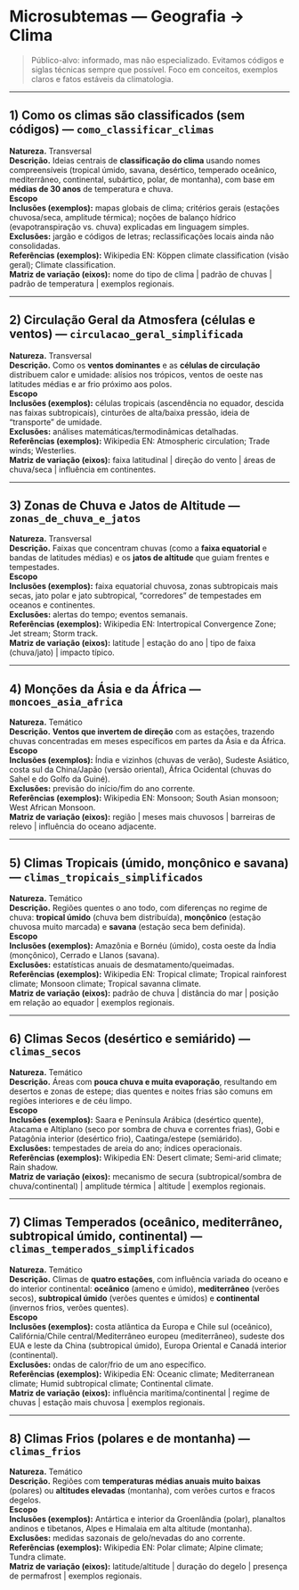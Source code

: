 # Microsubtemas — Geografia → Clima 

> Público-alvo: informado, mas não especializado. Evitamos códigos e siglas técnicas sempre que possível. Foco em conceitos, exemplos claros e fatos estáveis da climatologia.

---

## 1) Como os climas são classificados (sem códigos) — `como_classificar_climas`
**Natureza.** Transversal  
**Descrição.** Ideias centrais de **classificação do clima** usando nomes compreensíveis (tropical úmido, savana, desértico, temperado oceânico, mediterrâneo, continental, subártico, polar, de montanha), com base em **médias de 30 anos** de temperatura e chuva.  
**Escopo**  
**Inclusões (exemplos):** mapas globais de clima; critérios gerais (estações chuvosa/seca, amplitude térmica); noções de balanço hídrico (evapotranspiração vs. chuva) explicadas em linguagem simples.  
**Exclusões:** jargão e códigos de letras; reclassificações locais ainda não consolidadas.  
**Referências (exemplos):** Wikipedia EN: Köppen climate classification (visão geral); Climate classification.  
**Matriz de variação (eixos):** nome do tipo de clima | padrão de chuvas | padrão de temperatura | exemplos regionais.

---

## 2) Circulação Geral da Atmosfera (células e ventos) — `circulacao_geral_simplificada`
**Natureza.** Transversal  
**Descrição.** Como os **ventos dominantes** e as **células de circulação** distribuem calor e umidade: alísios nos trópicos, ventos de oeste nas latitudes médias e ar frio próximo aos polos.  
**Escopo**  
**Inclusões (exemplos):** células tropicais (ascendência no equador, descida nas faixas subtropicais), cinturões de alta/baixa pressão, ideia de “transporte” de umidade.  
**Exclusões:** análises matemáticas/termodinâmicas detalhadas.  
**Referências (exemplos):** Wikipedia EN: Atmospheric circulation; Trade winds; Westerlies.  
**Matriz de variação (eixos):** faixa latitudinal | direção do vento | áreas de chuva/seca | influência em continentes.

---

## 3) Zonas de Chuva e Jatos de Altitude — `zonas_de_chuva_e_jatos`
**Natureza.** Transversal  
**Descrição.** Faixas que concentram chuvas (como a **faixa equatorial** e bandas de latitudes médias) e os **jatos de altitude** que guiam frentes e tempestades.  
**Escopo**  
**Inclusões (exemplos):** faixa equatorial chuvosa, zonas subtropicais mais secas, jato polar e jato subtropical, “corredores” de tempestades em oceanos e continentes.  
**Exclusões:** alertas do tempo; eventos semanais.  
**Referências (exemplos):** Wikipedia EN: Intertropical Convergence Zone; Jet stream; Storm track.  
**Matriz de variação (eixos):** latitude | estação do ano | tipo de faixa (chuva/jato) | impacto típico.

---

## 4) Monções da Ásia e da África — `moncoes_asia_africa`
**Natureza.** Temático  
**Descrição.** **Ventos que invertem de direção** com as estações, trazendo chuvas concentradas em meses específicos em partes da Ásia e da África.  
**Escopo**  
**Inclusões (exemplos):** Índia e vizinhos (chuvas de verão), Sudeste Asiático, costa sul da China/Japão (versão oriental), África Ocidental (chuvas do Sahel e do Golfo da Guiné).  
**Exclusões:** previsão do início/fim do ano corrente.  
**Referências (exemplos):** Wikipedia EN: Monsoon; South Asian monsoon; West African Monsoon.  
**Matriz de variação (eixos):** região | meses mais chuvosos | barreiras de relevo | influência do oceano adjacente.

---

## 5) Climas Tropicais (úmido, monçônico e savana) — `climas_tropicais_simplificados`
**Natureza.** Temático  
**Descrição.** Regiões quentes o ano todo, com diferenças no regime de chuva: **tropical úmido** (chuva bem distribuída), **monçônico** (estação chuvosa muito marcada) e **savana** (estação seca bem definida).  
**Escopo**  
**Inclusões (exemplos):** Amazônia e Bornéu (úmido), costa oeste da Índia (monçônico), Cerrado e Llanos (savana).  
**Exclusões:** estatísticas anuais de desmatamento/queimadas.  
**Referências (exemplos):** Wikipedia EN: Tropical climate; Tropical rainforest climate; Monsoon climate; Tropical savanna climate.  
**Matriz de variação (eixos):** padrão de chuva | distância do mar | posição em relação ao equador | exemplos regionais.

---

## 6) Climas Secos (desértico e semiárido) — `climas_secos`
**Natureza.** Temático  
**Descrição.** Áreas com **pouca chuva e muita evaporação**, resultando em desertos e zonas de estepe; dias quentes e noites frias são comuns em regiões interiores e de céu limpo.  
**Escopo**  
**Inclusões (exemplos):** Saara e Península Arábica (desértico quente), Atacama e Altiplano (seco por sombra de chuva e correntes frias), Gobi e Patagônia interior (desértico frio), Caatinga/estepe (semiárido).  
**Exclusões:** tempestades de areia do ano; índices operacionais.  
**Referências (exemplos):** Wikipedia EN: Desert climate; Semi-arid climate; Rain shadow.  
**Matriz de variação (eixos):** mecanismo de secura (subtropical/sombra de chuva/continental) | amplitude térmica | altitude | exemplos regionais.

---

## 7) Climas Temperados (oceânico, mediterrâneo, subtropical úmido, continental) — `climas_temperados_simplificados`
**Natureza.** Temático  
**Descrição.** Climas de **quatro estações**, com influência variada do oceano e do interior continental: **oceânico** (ameno e úmido), **mediterrâneo** (verões secos), **subtropical úmido** (verões quentes e úmidos) e **continental** (invernos frios, verões quentes).  
**Escopo**  
**Inclusões (exemplos):** costa atlântica da Europa e Chile sul (oceânico), Califórnia/Chile central/Mediterrâneo europeu (mediterrâneo), sudeste dos EUA e leste da China (subtropical úmido), Europa Oriental e Canadá interior (continental).  
**Exclusões:** ondas de calor/frio de um ano específico.  
**Referências (exemplos):** Wikipedia EN: Oceanic climate; Mediterranean climate; Humid subtropical climate; Continental climate.  
**Matriz de variação (eixos):** influência marítima/continental | regime de chuvas | estação mais chuvosa | exemplos regionais.

---

## 8) Climas Frios (polares e de montanha) — `climas_frios`
**Natureza.** Temático  
**Descrição.** Regiões com **temperaturas médias anuais muito baixas** (polares) ou **altitudes elevadas** (montanha), com verões curtos e fracos degelos.  
**Escopo**  
**Inclusões (exemplos):** Antártica e interior da Groenlândia (polar), planaltos andinos e tibetanos, Alpes e Himalaia em alta altitude (montanha).  
**Exclusões:** medidas sazonais de gelo/nevadas do ano corrente.  
**Referências (exemplos):** Wikipedia EN: Polar climate; Alpine climate; Tundra climate.  
**Matriz de variação (eixos):** latitude/altitude | duração do degelo | presença de permafrost | exemplos regionais.
